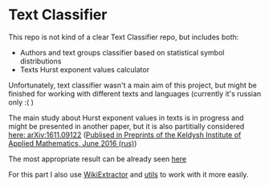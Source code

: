 # Text Classifier

This repo is not kind of a clear Text Classifier repo, but includes both:
* Authors and text groups classifier based on statistical symbol distributions
* Texts Hurst exponent values calculator

Unfortunately, text classifier wasn't a main aim of this project, but might be finished for working with different texts and languages (currently it's russian only :( )

The main study about Hurst exponent values in texts is in progress and might be presented in another paper, but it is also partitially considered [here: arXiv:1611.09122](https://arxiv.org/abs/1611.09122) ([Publised in Preprints of the Keldysh Institute of Applied Mathematics, June 2016 (rus)](http://keldysh.ru/papers/2016/prep2016_52.pdf))

The most appropriate result can be already seen [here](https://github.com/sergeyshilin/text-classifier/blob/master/notebooks/Languages%20distribution%20plots.ipynb)

For this part I also use [WikiExtractor](https://github.com/attardi/wikiextractor) and [utils](https://github.com/sergeyshilin/text-classifier/tree/master/utils) to work with it more easily. 
